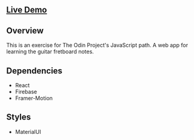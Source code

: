 ## [Live Demo](https://joan-kii.github.io/finding-guitar-notes)

## Overview
This is an exercise for The Odin Project's JavaScript path. A web app for learning the guitar fretboard notes.

## Dependencies
  - React
  - Firebase
  - Framer-Motion

## Styles
  - MaterialUI
